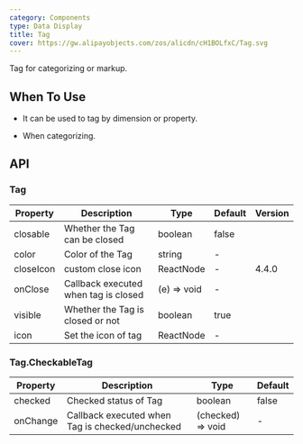```yaml
---
category: Components
type: Data Display
title: Tag
cover: https://gw.alipayobjects.com/zos/alicdn/cH1BOLfxC/Tag.svg
---
```


Tag for categorizing or markup.

## When To Use

- It can be used to tag by dimension or property.

- When categorizing.

## API

### Tag

| Property  | Description                          | Type        | Default | Version |
| --------- | ------------------------------------ | ----------- | ------- | ------- |
| closable  | Whether the Tag can be closed        | boolean     | false   |         |
| color     | Color of the Tag                     | string      | -       |         |
| closeIcon | custom close icon                    | ReactNode   | -       | 4.4.0   |
| onClose   | Callback executed when tag is closed | (e) => void | -       |         |
| visible   | Whether the Tag is closed or not     | boolean     | true    |         |
| icon      | Set the icon of tag                  | ReactNode   | -       |         |

### Tag.CheckableTag

| Property | Description                                     | Type              | Default |
| -------- | ----------------------------------------------- | ----------------- | ------- |
| checked  | Checked status of Tag                           | boolean           | false   |
| onChange | Callback executed when Tag is checked/unchecked | (checked) => void | -       |

